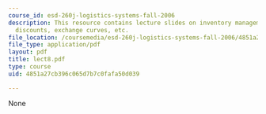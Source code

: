 ```yaml
---
course_id: esd-260j-logistics-systems-fall-2006
description: This resource contains lecture slides on inventory management, EOQ extensions,
  discounts, exchange curves, etc.
file_location: /coursemedia/esd-260j-logistics-systems-fall-2006/4851a27cb396c065d7b7c0fafa50d039_lect8.pdf
file_type: application/pdf
layout: pdf
title: lect8.pdf
type: course
uid: 4851a27cb396c065d7b7c0fafa50d039

---
```

None